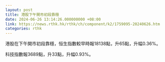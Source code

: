 ```yaml
---
layout: post
title: 港股下午開市初段靠穩
date: 2024-06-26 13:14:26.000000000 +08:00
link: https://news.rthk.hk/rthk/ch/component/k2/1759095-20240626.htm
categories: rthk
---
```


港股在下午開市初段靠穩，恒生指數較早時報18138點，升65點，升幅0.36%。

科技指數報3689點，升33點，升幅0.93%。
